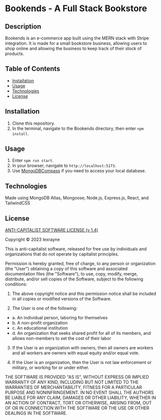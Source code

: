 # Bookends - A Full Stack Bookstore

## Description

Bookends is an e-commerce app built using the MERN stack with Stripe integration. It is made for a small bookstore business, allowing users to shop online and allowing the business to keep track of their stock of products.

## Table of Contents
- [Installation](#installation)
- [Usage](#usage)
- [Technologies](#technologies)
- [License](#license)

## Installation

1. Clone this repository.
2. In the terminal, navigate to the Bookends directory, then enter `npm install`.

## Usage

1. Enter `npm run start`.
2. In your browser, navigate to `http://localhost:5173`.
3. Use [MongoDBCompass](https://www.mongodb.com/products/compass) if you need to access your local database.

## Technologies

Made using MongoDB Atlas, Mongoose, Node.js, Express.js, React, and TailwindCSS

## License

[ANTI-CAPITALIST SOFTWARE LICENSE (v 1.4)](https://anticapitalist.software/)

Copyright © 2023 lexrayne

This is anti-capitalist software, released for free use by individuals and organizations that do not operate by capitalist principles.

Permission is hereby granted, free of charge, to any person or organization (the "User") obtaining a copy of this software and associated documentation files (the "Software"), to use, copy, modify, merge, distribute, and/or sell copies of the Software, subject to the following conditions:

1. The above copyright notice and this permission notice shall be included in all copies or modified versions of the Software.

2. The User is one of the following:
- a. An individual person, laboring for themselves
- b. A non-profit organization
- c. An educational institution
- d. An organization that seeks shared profit for all of its members, and allows non-members to set the cost of their labor

3. If the User is an organization with owners, then all owners are workers and all workers are owners with equal equity and/or equal vote.

4. If the User is an organization, then the User is not law enforcement or military, or working for or under either.

THE SOFTWARE IS PROVIDED "AS IS", WITHOUT EXPRESS OR IMPLIED WARRANTY OF ANY KIND, INCLUDING BUT NOT LIMITED TO THE WARRANTIES OF MERCHANTABILITY, FITNESS FOR A PARTICULAR PURPOSE AND NONINFRINGEMENT. IN NO EVENT SHALL THE AUTHORS BE LIABLE FOR ANY CLAIM, DAMAGES OR OTHER LIABILITY, WHETHER IN AN ACTION OF CONTRACT, TORT OR OTHERWISE, ARISING FROM, OUT OF OR IN CONNECTION WITH THE SOFTWARE OR THE USE OR OTHER DEALINGS IN THE SOFTWARE.
